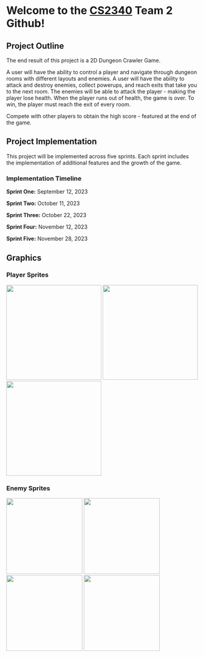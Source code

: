 # Welcome to the [CS2340](https://oscar.gatech.edu/bprod/bwckctlg.p_disp_course_detail?cat_term_in=202302&subj_code_in=CS&crse_numb_in=2340) Team 2 Github!

## Project Outline
The end result of this project is a 2D Dungeon Crawler Game. 

A user will have the ability to control a player and navigate through dungeon rooms with different layouts and enemies. A user will have the ability to attack and destroy enemies, collect powerups, and reach exits that take you to the next room. The enemies will be able to attack the player - making the player lose health. When the player runs out of health, the game is over. To win, the player must reach the exit of every room. 

Compete with other players to obtain the high score - featured at the end of the game.

## Project Implementation

This project will be implemented across five sprints. Each sprint includes the implementation of additional features and the growth of the game. 
### Implementation Timeline
**Sprint One:**      September 12, 2023

**Sprint Two:**      October 11, 2023

**Sprint Three:**    October 22, 2023

**Sprint Four:**     November 12, 2023

**Sprint Five:**     November 28, 2023

## Graphics

### Player Sprites
<img src="https://github.com/zhiwang24/DungeonCrawlers/blob/main/app/src/main/res/drawable/sprite1.png" width="250"> <img src="https://github.com/zhiwang24/DungeonCrawlers/blob/main/app/src/main/res/drawable/sprite2.png" width="250"> <img src="https://github.com/zhiwang24/DungeonCrawlers/blob/main/app/src/main/res/drawable/sprite3.png" width="250">

### Enemy Sprites
<img src="https://github.com/zhiwang24/DungeonCrawlers/blob/main/app/src/main/res/drawable/enemy1.PNG" width="200"> <img src="https://github.com/zhiwang24/DungeonCrawlers/blob/main/app/src/main/res/drawable/enemy2.PNG" width="200"> <img src="https://github.com/zhiwang24/DungeonCrawlers/blob/main/app/src/main/res/drawable/enemy3.PNG" width="200"> <img src="https://github.com/zhiwang24/DungeonCrawlers/blob/main/app/src/main/res/drawable/enemy4.PNG" width="200">
